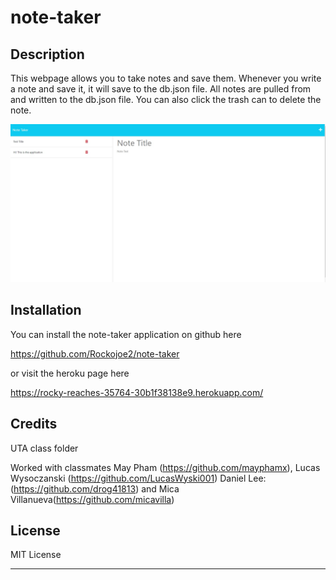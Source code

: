 # note-taker

## Description

This webpage allows you to take notes and save them. Whenever you write a note and save it, it will save to the db.json file. All notes are pulled from and written to the db.json file. You can also click the trash can to delete the note.

<img src="./public/assets/images/image.jpg"/>


## Installation

You can install the note-taker application on github here

https://github.com/Rockojoe2/note-taker

or visit the heroku page here

https://rocky-reaches-35764-30b1f38138e9.herokuapp.com/


## Credits
UTA class folder

Worked with classmates May Pham (https://github.com/mayphamx), Lucas Wysoczanski (https://github.com/LucasWyski001) Daniel Lee: (https://github.com/drog41813) and Mica Villanueva(https://github.com/micavilla) 


## License

MIT License

---

